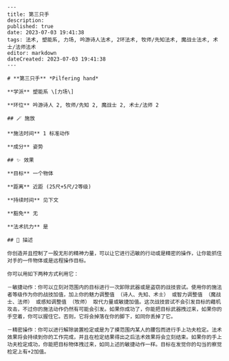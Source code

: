 
    ---
    title: 第三只手
    description: 
    published: true
    date: 2023-07-03 19:41:38
    tags: 法术, 塑能系, 力场, 吟游诗人法术, 2环法术, 牧师/先知法术, 魔战士法术, 术士/法师法术
    editor: markdown
    dateCreated: 2023-07-03 19:41:38
    ---

    # **第三只手** *Pilfering hand*

    **学派** 塑能系 \[力场\] 

    **环位** 吟游诗人 2, 牧师/先知 2, 魔战士 2, 术士/法师 2

    ## 🪄 施放

    **施法时间** 1 标准动作

    **成分** 姿势

    ## ✨ 效果 

    **目标** 一个物体 

    **距离** 近距 (25尺+5尺/2等级)  

    **持续时间** 见下文 

    **豁免** 无

    **法术抗力** 是

    ## 📖 描述

    你创造并且控制了一股无形的精神力量，可以让它进行迅敏的行动或是精密的操作，让你能抓住对手的一件物体或是远程操作目标。

    你可以用如下两种方式利用它：

    －敏捷动作：你可以立刻对范围内的目标进行一次卸除武器或是盗窃的战技尝试。使用你的施法者等级作为你的战技加值，加上你的魅力调整值 （诗人、先知、术士） 或智力调整值 （魔战士、法师） 或感知调整值 （牧师） 取代力量或敏捷加值。这次战技尝试不会引发目标的藉机攻击，不过你的施法动作仍然有可能会引发。如果你成功了，你能把目标武器拽过来，如果你的手空着，你可以握住它。否则，它将会掉落在你的脚下，如同你丢掉了它。

    －精密操作：你可以进行解除装置检定或是为了摸范围内某人的腰包而进行手上功夫检定。法术效果将会持续到你的工作完成，并且在检定结果得出之后法术效果将会立刻结束。如果你的手上功夫检定成功，你能把目标物体拽过来，如同上述的敏捷动作一样。目标在发觉你的勾当的察觉检定上有+2加值。
    